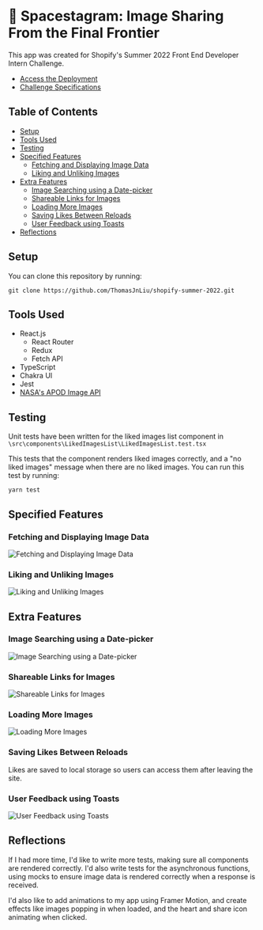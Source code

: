 # 🚀 Spacestagram: Image Sharing From the Final Frontier

This app was created for Shopify's Summer 2022 Front End Developer Intern Challenge.

- [Access the Deployment](https://thomasjnl-shopify-summer-2022.netlify.app/)
- [Challenge Specifications](https://docs.google.com/document/d/13zXpyrC2yGxoLXKktxw2VJG2Jw8SdUfliLM-bYQLjqE/edit?usp=sharing)

## Table of Contents

- [Setup](#setup)
- [Tools Used](#tools-used)
- [Testing](#testing)
- [Specified Features](#specified-features)
  - [Fetching and Displaying Image Data](#fetching-and-displaying-image-data)
  - [Liking and Unliking Images](#liking-and-unliking-images)
- [Extra Features](#extra-features)
  - [Image Searching using a Date-picker](#image-searching-using-a-date-picker)
  - [Shareable Links for Images](#shareable-links-for-images)
  - [Loading More Images](#loading-more-images)
  - [Saving Likes Between Reloads](#saving-likes-between-reloads)
  - [User Feedback using Toasts](#user-feedback-using-toasts)
- [Reflections](#reflections)

## Setup

You can clone this repository by running:

```
git clone https://github.com/ThomasJnLiu/shopify-summer-2022.git
```

## Tools Used
- React.js 
  - React Router
  - Redux
  - Fetch API
- TypeScript
- Chakra UI
- Jest
- [NASA's APOD Image API](https://api.nasa.gov/)


## Testing
Unit tests have been written for the liked images list component in ```\src\components\LikedImagesList\LikedImagesList.test.tsx``` 

This tests that the component renders liked images correctly, and a "no liked images" message when there are no liked images. You can run this test by running: 

```yarn test```

## Specified Features
### Fetching and Displaying Image Data
![Fetching and Displaying Image Data](docs/displayImg.gif)
### Liking and Unliking Images
![Liking and Unliking Images](docs/likingUnliking.gif)

## Extra Features
### Image Searching using a Date-picker
![Image Searching using a Date-picker](docs/searching.gif)
### Shareable Links for Images
![Shareable Links for Images](docs/sharing.gif)
### Loading More Images
![Loading More Images](docs/loadingMore.gif)
### Saving Likes Between Reloads
Likes are saved to local storage so users can access them after leaving the site. 
### User Feedback using Toasts
![User Feedback using Toasts](docs/toasts.gif)

## Reflections
If I had more time, I'd like to write more tests, making sure all components are rendered correctly. I'd also write tests for the asynchronous functions, using mocks to ensure image data is rendered correctly when a response is received.

I'd also like to add animations to my app using Framer Motion, and create effects like images popping in when loaded, and the heart and share icon animating when clicked. 
